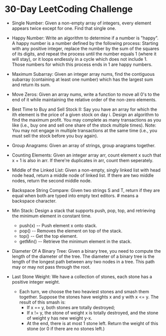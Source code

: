 # 30-Day LeetCoding Challenge

- Single Number: Given a non-empty array of integers, every element appears twice except for one. Find that single one.

- Happy Number: Write an algorithm to determine if a number is "happy". A happy number is a number defined by the following process: Starting with any positive integer, replace the number by the sum of the squares of its digits, and repeat the process until the number equals 1 (where it will stay), or it loops endlessly in a cycle which does not include 1. Those numbers for which this process ends in 1 are happy numbers.

- Maximum Subarray: Given an integer array nums, find the contiguous subarray (containing at least one number) which has the largest sum and return its sum.

- Move Zeros: Given an array nums, write a function to move all 0's to the end of it while maintaining the relative order of the non-zero elements.

- Best Time to Buy and Sell Stock II: Say you have an array for which the ith element is the price of a given stock on day i. Design an algorithm to find the maximum profit. You may complete as many transactions as you like (i.e., buy one and sell one share of the stock multiple times). Note: You may not engage in multiple transactions at the same time (i.e., you must sell the stock before you buy again).

- Group Anagrams: Given an array of strings, group anagrams together.

- Counting Elements: Given an integer array arr, count element x such that x + 1 is also in arr. If there're duplicates in arr, count them seperately.

- Middle of the Linked List: Given a non-empty, singly linked list with head node head, return a middle node of linked list. If there are two middle nodes, return the second middle node.

- Backspace String Compare: Given two strings S and T, return if they are equal when both are typed into empty text editors. # means a backspace character.

- Min Stack: Design a stack that supports push, pop, top, and retrieving the minimum element in constant time.
	- push(x) -- Push element x onto stack.
	- pop() -- Removes the element on top of the stack.
	- top() -- Get the top element.
	- getMin() -- Retrieve the minimum element in the stack.

- Diameter Of A Binary Tree: Given a binary tree, you need to compute the length of the diameter of the tree. The diameter of a binary tree is the length of the longest path between any two nodes in a tree. This path may or may not pass through the root.

- Last Stone Weight: We have a collection of stones, each stone has a positive integer weight.

	- Each turn, we choose the two heaviest stones and smash them together.  Suppose the stones have weights x and y with x <= y.  The result of this smash is:
		- If x == y, both stones are totally destroyed;
		- If x != y, the stone of weight x is totally destroyed, and the stone of weight y has new weight y-x.
		- At the end, there is at most 1 stone left.  Return the weight of this stone (or 0 if there are no stones left.)